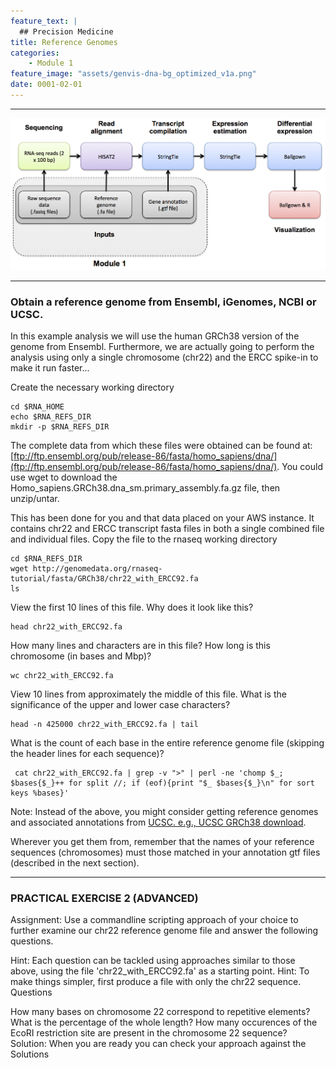 ```yaml
---
feature_text: |
  ## Precision Medicine
title: Reference Genomes
categories:
    - Module 1
feature_image: "assets/genvis-dna-bg_optimized_v1a.png"
date: 0001-02-01
---
```


***

![RNA-seq_Flowchart](/assets/module_1/RNA-seq_Flowchart.png)

***

### Obtain a reference genome from Ensembl, iGenomes, NCBI or UCSC.

In this example analysis we will use the human GRCh38 version of the genome from Ensembl. Furthermore, we are actually going to perform the analysis using only a single chromosome (chr22) and the ERCC spike-in to make it run faster...

Create the necessary working directory

    cd $RNA_HOME
    echo $RNA_REFS_DIR
    mkdir -p $RNA_REFS_DIR

The complete data from which these files were obtained can be found at: [ftp://ftp.ensembl.org/pub/release-86/fasta/homo_sapiens/dna/](ftp://ftp.ensembl.org/pub/release-86/fasta/homo_sapiens/dna/). You could use wget to download the Homo_sapiens.GRCh38.dna_sm.primary_assembly.fa.gz file, then unzip/untar.

This has been done for you and that data placed on your AWS instance. It contains chr22 and ERCC transcript fasta files in both a single combined file and individual files. Copy the file to the rnaseq working directory

    cd $RNA_REFS_DIR
    wget http://genomedata.org/rnaseq-tutorial/fasta/GRCh38/chr22_with_ERCC92.fa
    ls

View the first 10 lines of this file. Why does it look like this?

    head chr22_with_ERCC92.fa

How many lines and characters are in this file? How long is this chromosome (in bases and Mbp)?

    wc chr22_with_ERCC92.fa

View 10 lines from approximately the middle of this file. What is the significance of the upper and lower case characters?

    head -n 425000 chr22_with_ERCC92.fa | tail

What is the count of each base in the entire reference genome file (skipping the header lines for each sequence)?

~~~
 cat chr22_with_ERCC92.fa | grep -v ">" | perl -ne 'chomp $_; $bases{$_}++ for split //; if (eof){print "$_ $bases{$_}\n" for sort keys %bases}'
~~~

Note: Instead of the above, you might consider getting reference genomes and associated annotations from [UCSC. e.g., UCSC GRCh38 download]((http://hgdownload.cse.ucsc.edu/goldenPath/hg38/chromosomes/)).

Wherever you get them from, remember that the names of your reference sequences (chromosomes) must those matched in your annotation gtf files (described in the next section).

***

### PRACTICAL EXERCISE 2 (ADVANCED)
Assignment: Use a commandline scripting approach of your choice to further examine our chr22 reference genome file and answer the following questions.

Hint: Each question can be tackled using approaches similar to those above, using the file 'chr22_with_ERCC92.fa' as a starting point.
Hint: To make things simpler, first produce a file with only the chr22 sequence.
Questions

How many bases on chromosome 22 correspond to repetitive elements? What is the percentage of the whole length?
How many occurences of the EcoRI restriction site are present in the chromosome 22 sequence?
Solution: When you are ready you can check your approach against the Solutions
